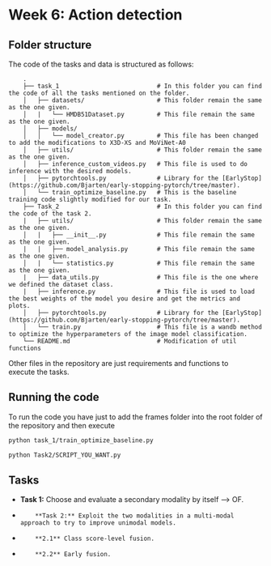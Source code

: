 # Week 6: Action detection

## Folder structure 
The code of the tasks and data is structured as follows:

        .
        ├── task_1                           # In this folder you can find the code of all the tasks mentioned on the folder.
        │   ├── datasets/                    # This folder remain the same as the one given.
        │   |   └── HMDB51Dataset.py         # This file remain the same as the one given.
        │   ├── models/
        │   │   └── model_creator.py         # This file has been changed to add the modifications to X3D-XS and MoViNet-A0
        │   ├── utils/                       # This folder remain the same as the one given.
        │   ├── inference_custom_videos.py   # This file is used to do inference with the desired models.
        │   ├── pytorchtools.py              # Library for the [EarlyStop](https://github.com/Bjarten/early-stopping-pytorch/tree/master).
        │   └── train_optimize_baseline.py   # This is the baseline training code slightly modified for our task.
        ├── Task_2                           # In this folder you can find the code of the task 2.
        |   ├── utils/                       # This folder remain the same as the one given.
        │   |   ├── __init__.py              # This file remain the same as the one given.
        |   |   ├── model_analysis.py        # This file remain the same as the one given.
        │   |   └── statistics.py            # This file remain the same as the one given.
        |   ├── data_utils.py                # This file is the one where we defined the dataset class.
        |   ├── inference.py                 # This file is used to load the best weights of the model you desire and get the metrics and plots.
        │   ├── pytorchtools.py              # Library for the [EarlyStop](https://github.com/Bjarten/early-stopping-pytorch/tree/master).
        │   └── train.py                     # This file is a wandb method to optimize the hyperparameters of the image model classification.
        └── README.md                        # Modification of util functions

Other files in the repository are just requirements and functions to execute the tasks.

## Running the code
To run the code you have just to add the frames folder into the root folder of the repository and then execute

```bash
python task_1/train_optimize_baseline.py
 ```

```bash
python Task2/SCRIPT_YOU_WANT.py
 ```

## Tasks
- **Task 1:** Choose and evaluate a secondary modality by itself --> OF.
-         **Task 2:** Exploit the two modalities in a multi-modal approach to try to improve unimodal models.
-         **2.1** Class score-level fusion.
-         **2.2** Early fusion.

